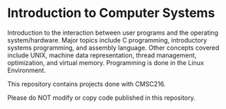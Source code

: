 # Introduction to Computer Systems

Introduction to the interaction between user programs and the operating system/hardware. Major topics include C programming, introductory systems programming, and assembly language. Other concepts covered include UNIX, machine data representation, thread management, optimization, and virtual memory. Programming is done in the Linux Environment.

This repository contains projects done with CMSC216.

Please do NOT modify or copy code published in this repository.

